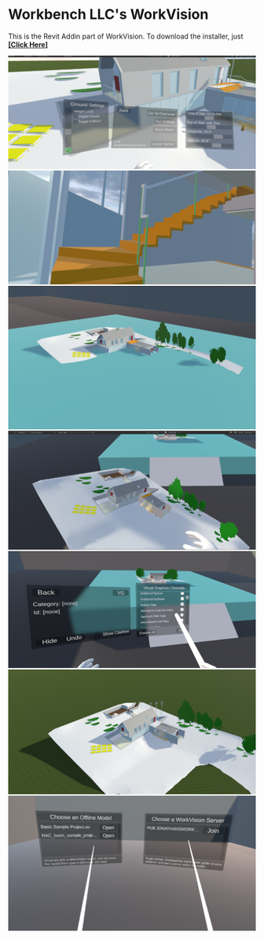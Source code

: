 # Workbench LLC's WorkVision

This is the Revit Addin part of WorkVision. To download the installer, just **[[Click Here]](https://github.com/RaynierDiaz/WorkVision/releases/download/a0.0.1/WorkVision.exe)**

![](https://github.com/RaynierDiaz/WorkVision/blob/main/Screenshots/ss1.png?raw=true)
![](https://github.com/RaynierDiaz/WorkVision/blob/main/Screenshots/ss2.png?raw=true)
![](https://github.com/RaynierDiaz/WorkVision/blob/main/Screenshots/ss3.png?raw=true)
![](https://github.com/RaynierDiaz/WorkVision/blob/main/Screenshots/ss4.png?raw=true)
![](https://github.com/RaynierDiaz/WorkVision/blob/main/Screenshots/ss5.png?raw=true)
![](https://github.com/RaynierDiaz/WorkVision/blob/main/Screenshots/ss6.png?raw=true)
![](https://github.com/RaynierDiaz/WorkVision/blob/main/Screenshots/ss7.png?raw=true)
